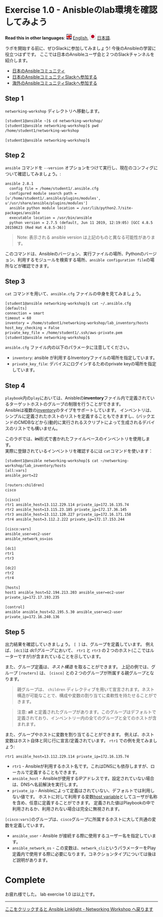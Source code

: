 # Exercise 1.0 - Anisbleのlab環境を確認してみよう

**Read this in other languages**: ![uk](../../../images/uk.png) [English](README),  ![japan](../../../images/japan.png) [日本語](README.ja).

ラボを開始する前に、ぜひSlackに参加してみましょう!
今後のAnsibleの学習に役立つはずです。
ここでは日本のAnsibleユーザ会と２つのSlackチャンネルを紹介します。


- [日本のAnsibleコミュニティ](https://ansible-users.connpass.com)
- [日本のAnsibleコミュニティSlackへ参加する](https://join.slack.com/t/ansiblejp/shared_invite/enQtNDEyOTc3OTI3OTQxLWE1NDAzM2I5MGExYzM5OGNlN2RiMjBmYTFiYzM5NzIzYzk1ZjYyMmQ5ZTAxNjA4NmQyMTdjM2MyM2UzNjM2N2E)
- [海外のAnsibleコミュニティSlackへ参加する](https://join.slack.com/t/ansiblenetwork/shared_invite/enQtMzEyMTcxMTE5NjM3LWIyMmQ4YzNhYTA4MjA2OTRhZDQzMTZkNWZlN2E3NzhhMWQ5ZTdmNmViNjk2M2JkYzJjODhjMjVjMGUxZjc2MWE)


## Step 1

`networking-workshop` ディレクトリへ移動します。


```
[student1@ansible ~]$ cd networking-workshop/
[student1@ansible networking-workshop]$ pwd
/home/student1/networking-workshop

[student1@ansible networking-workshop]$
```

## Step 2

`ansible` コマンドを `--version` オプションをつけて実行し、現在のコンフィグについて確認してみましょう。:


```
ansible 2.8.1
  config file = /home/student1/.ansible.cfg
  configured module search path = [u'/home/student1/.ansible/plugins/modules', u'/usr/share/ansible/plugins/modules']
  ansible python module location = /usr/lib/python2.7/site-packages/ansible
  executable location = /usr/bin/ansible
  python version = 2.7.5 (default, Jun 11 2019, 12:19:05) [GCC 4.8.5 20150623 (Red Hat 4.8.5-36)]
```

> Note: 表示される ansible version は上記のものと異なる可能性があります。


このコマンドは、Ansibleのバージョン、実行ファイルの場所、Pythonのバージョン、利用するモジュールを検索する場所、`ansible configuration file`の場所などが確認できます。

## Step 3

`cat` コマンドを用いて、`ansible.cfg` ファイルの中身を見てみましょう。

```
[student1@ansible networking-workshop]$ cat ~/.ansible.cfg
[defaults]
connection = smart
timeout = 60
inventory = /home/student1/networking-workshop/lab_inventory/hosts
host_key_checking = False
private_key_file = /home/student1/.ssh/aws-private.pem
[student1@ansible networking-workshop]$
```

`ansible.cfg` ファイル内の以下のパラメータに注意してください。

 - `inventory`: ansible が利用するInventoryファイルの場所を指定しています。
 - `private_key_file`: デバイスにログインするためのprivate keyの場所を指定しています。



## Step 4

`playbook`内の`play`においては、Anisbleの**inventory**ファイル内で定義されているターゲットホストのグループの制限を行うことができます。  
Ansibleは複数の[inventory](http://docs.ansible.com/ansible/latest/intro_inventory.html)のタイプをサポートしています。
インベントリは、シンプルに定義されたホストのリストを定義することもできますし、(バックエンドのCMDBなどから)動的に実行されるスクリプトによって生成されるデバイスのリストでも構いません。

このラボでは、**ini**形式で書かれたファイルベースのインベントリを使用します。   
実際に登録されているインベントリを確認するには `cat`コマンドを使います：


```
[student1@ansible networking-workshop]$ cat ~/networking-workshop/lab_inventory/hosts
[all:vars]
ansible_port=22

[routers:children]
cisco

[cisco]
rtr1 ansible_host=13.112.229.114 private_ip=172.16.135.74
rtr2 ansible_host=13.115.23.185 private_ip=172.17.36.145
rtr3 ansible_host=13.112.120.227 private_ip=172.16.171.158
rtr4 ansible_host=3.112.2.222 private_ip=172.17.153.244

[cisco:vars]
ansible_user=ec2-user
ansible_network_os=ios

[dc1]
rtr1
rtr3

[dc2]
rtr2
rtr4

[hosts]
host1 ansible_host=52.194.213.203 ansible_user=ec2-user private_ip=172.17.193.235

[control]
ansible ansible_host=52.195.5.30 ansible_user=ec2-user private_ip=172.16.240.136
```

## Step 5

出力結果を確認していきましょう。
`[ ]` は、グループを定義しています。
例えば、`[dc1]`は *dc1グループ* において、 `rtr1` と `rtr3` の２つのホスト(ここではルーターですが)が含まれていることを示しています。

また、グループ定義は、_ネスト構造_ を取ることができます。
上記の例では、グループ `[routers]` は、 `[cisco]` との２つのグループが所属する親グループとなります。

> 親グループは、 `children` ディレクティブを用いて宣言されます。ネスト構造が可能なことで、構成や変数の割り当てに柔軟性を持たせることができます。

> 注意: **all** と定義されたグループがあります。このグループはデフォルトで定義されており、インベントリー内の全てのグループと全てのホストが含まれます。

また、グループやホストに変数を割り当てることができます。
例えば、ホスト変数はホスト自体と同じ行に宣言/定義されています。
`rtr1` での例を見てみましょう:

```
rtr1 ansible_host=13.112.229.114 private_ip=172.16.135.74
```
 - `rtr1` - Ansibleが利用するホスト名です。これはDNSにも依存しますが、ローカルで定義することもできます。
 - `ansible_host` - Ansibleが使用するIPアドレスです。設定されていない場合は、DNSへ名前解決を実行します。
 - `private_ip` - Anisbleによって定義はされていない、デフォルトでは利用しない値です。
 ホストに対して利用する変数[host variable](http://docs.ansible.com/ansible/latest/intro_inventory.html#host-variables)としてユーザが名称を含め、任意に定義することができます。
定義された値はPlaybookの中で利用されるか、利用されない場合は完全に無視されます。

`[cisco:vars]`のグループは、`cisco`グループに所属するホストに大して共通の変数を定義しています。
- `ansible_user` - Ansible が接続する際に使用するユーザー名を指定しています。
- `ansible_network_os` - この変数は、`network_cli`というパラメーターをPlay定義内で使用する際に必要になります。コネクションタイプについては後ほど説明があります。


# Complete

お疲れ様でした。
lab exercise 1.0 は以上です。

---
[ここをクリックすると Ansible Linklight - Networking Workshop へ戻ります](../../README.ja.md)
